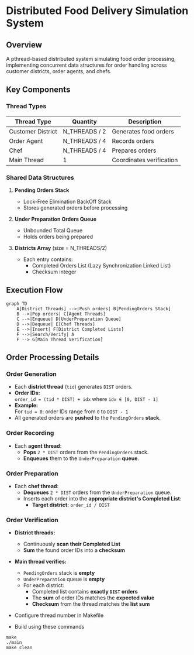 # Distributed Food Delivery Simulation System

## Overview
A pthread-based distributed system simulating food order processing, implementing concurrent data structures for order handling across customer districts, order agents, and chefs.

## Key Components

### Thread Types
| Thread Type          | Quantity          | Description |
|----------------------|-------------------|-------------|
| Customer District    | N_THREADS / 2     | Generates food orders |
| Order Agent          | N_THREADS / 4     | Records orders |
| Chef                 | N_THREADS / 4     | Prepares orders |
| Main Thread          | 1                 | Coordinates verification |

### Shared Data Structures
1. **Pending Orders Stack**
   - Lock-Free Elimination BackOff Stack
   - Stores generated orders before processing

2. **Under Preparation Orders Queue**
   - Unbounded Total Queue
   - Holds orders being prepared

3. **Districts Array** (size = N_THREADS/2)
   - Each entry contains:
     - Completed Orders List (Lazy Synchronization Linked List)
     - Checksum integer

## Execution Flow

```mermaid
graph TD
    A[District Threads] -->|Push orders| B[PendingOrders Stack]
    B -->|Pop orders| C[Agent Threads]
    C -->|Enqueue| D[UnderPreparation Queue]
    D -->|Dequeue| E[Chef Threads]
    E -->|Insert| F[District Completed Lists]
    F -->|Search/Verify| A
    F --> G[Main Thread Verification]
```

## Order Processing Details

### Order Generation

- Each **district thread** (`tid`) generates `DIST` orders.
- **Order IDs:**  
  `order_id = (tid * DIST) + idx` where `idx ∈ [0, DIST - 1]`
- **Example:**  
  For `tid = 0`: order IDs range from `0` to `DIST - 1`
- All generated orders are **pushed** to the `PendingOrders` **stack**.

### Order Recording

- Each **agent thread**:
  - **Pops** `2 * DIST` orders from the `PendingOrders` stack.
  - **Enqueues** them to the `UnderPreparation` **queue**.

### Order Preparation

- Each **chef thread**:
  - **Dequeues** `2 * DIST` orders from the `UnderPreparation` queue.
  - Inserts each order into the **appropriate district's Completed List**:
    - **Target district:** `order_id / DIST`

### Order Verification

- **District threads:**
  - Continuously **scan their Completed List**
  - **Sum** the found order IDs into a **checksum**

- **Main thread verifies:**
  - `PendingOrders` stack is **empty**
  - `UnderPreparation` queue is **empty**
  - For each district:
    - Completed list contains **exactly `DIST` orders**
    - The **sum** of order IDs matches the **expected value**
    - **Checksum** from the thread matches the **list sum**


- Configure thread number in Makefile
- Build using these commands

```
make
./main
make clean
```
